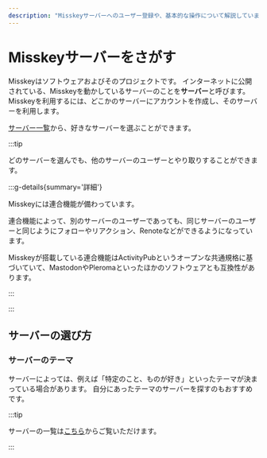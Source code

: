 ```yaml
---
description: "Misskeyサーバーへのユーザー登録や、基本的な操作について解説しています。"
---
```


# Misskeyサーバーをさがす

Misskeyはソフトウェアおよびそのプロジェクトです。
インターネットに公開されている、Misskeyを動かしているサーバーのことを**サーバー**と呼びます。
Misskeyを利用するには、どこかのサーバーにアカウントを作成し、そのサーバーを利用します。

[サーバー一覧](/servers/)から、好きなサーバーを選ぶことができます。

:::tip

どのサーバーを選んでも、他のサーバーのユーザーとやり取りすることができます。

:::g-details{summary='詳細'}

Misskeyには連合機能が備わっています。

連合機能によって、別のサーバーのユーザーであっても、同じサーバーのユーザーと同じようにフォローやリアクション、Renoteなどができるようになっています。

Misskeyが搭載している連合機能はActivityPubというオープンな共通規格に基づいていて、MastodonやPleromaといったほかのソフトウェアとも互換性があります。

:::

:::

## サーバーの選び方

### サーバーのテーマ

サーバーによっては、例えば「特定のこと、ものが好き」といったテーマが決まっている場合があります。
自分にあったテーマのサーバーを探すのもおすすめです。

:::tip

サーバーの一覧は[こちら](/servers/)からご覧いただけます。

:::
